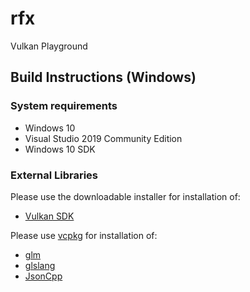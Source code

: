 # rfx
Vulkan Playground

## Build Instructions (Windows)

### System requirements

- Windows 10
- Visual Studio 2019 Community Edition
- Windows 10 SDK

### External Libraries

Please use the downloadable installer for installation of:

- [Vulkan SDK](https://www.lunarg.com/vulkan-sdk/)

Please use [vcpkg](https://github.com/microsoft/vcpkg/releases) for installation of:

- [glm](https://github.com/g-truc/glm)
- [glslang](https://github.com/KhronosGroup/glslang)
- [JsonCpp](https://github.com/open-source-parsers/jsoncpp)


